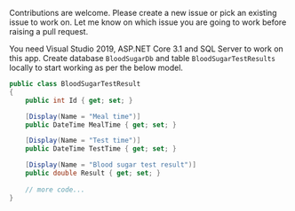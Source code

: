 Contributions are welcome. Please create a new issue or pick an existing 
issue to work on. Let me know on which issue you are going to work before 
raising a pull request.

You need Visual Studio 2019, ASP.NET Core 3.1 and SQL Server to work on this app.
Create database `BloodSugarDb` and table `BloodSugarTestResults` locally to start 
working as per the below model.

```c#
public class BloodSugarTestResult
{
    public int Id { get; set; }

    [Display(Name = "Meal time")]
    public DateTime MealTime { get; set; }

    [Display(Name = "Test time")]
    public DateTime TestTime { get; set; }

    [Display(Name = "Blood sugar test result")]
    public double Result { get; set; }
 
    // more code...
}    
```
